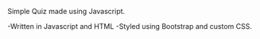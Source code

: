 Simple Quiz made using Javascript.

-Written in Javascript and HTML
-Styled using Bootstrap and custom CSS.
